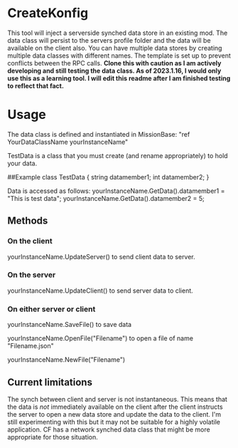 # CreateKonfig
This tool will inject a serverside synched data store in an existing mod. The data class will persist to the servers profile folder and the data will be available on the client also.  You can have multiple data stores by creating multiple data classes with different names. The template is set up to prevent conflicts between the RPC calls. **Clone this with caution as I am actively developing and still testing the data class. As of 2023.1.16, I would only use this as a learning tool. I will edit this readme after I am finished testing to reflect that fact.**

# Usage

The data class is defined and instantiated in MissionBase:  "ref YourDataClassName<ref TestData> yourInstanceName"

TestData is a class that you must create (and rename appropriately) to hold your data.  

##Example
class TestData
{
   string datamember1;
   int datamember2;
}

Data is accessed as follows: 
yourInstanceName.GetData().datamember1 = "This is test data";
yourInstanceName.GetData().datamember2 = 5;

## Methods

### On the client
yourInstanceName.UpdateServer()  to send client data to server.

### On the server
yourInstanceName.UpdateClient() to send server data to client.

### On either server or client
yourInstanceName.SaveFile()  to save data

yourInstanceName.OpenFile("Filename") to open a file of name "Filename.json"

yourInstanceName.NewFile("Filename")

## Current limitations
The synch between client and server is not instantaneous.  This means that the data is *not* immediately available on the client after the client instructs the server to open a new data store and update the data to the client. I'm still experimenting with this but it may not be suitable for a highly volatile application. CF has a network synched data class that might be more appropriate for those situation.


